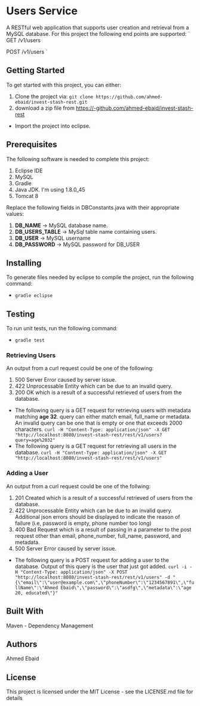 # Users Service
A RESTful web application that supports user creation and retrieval from a MySQL database. For this project the following end points are supported:
`
GET /v1/users

POST /v1/users
`
## Getting Started
To get started with this project, you can either:
1. Clone the project via: `git clone https://github.com/ahmed-ebaid/invest-stash-rest.git`
2. download a zip file from https://-github.com/ahmed-ebaid/invest-stash-rest
* Import the project into eclipse.

## Prerequisites
The following software is needed to complete this project:
1. Eclipse IDE
2. MySQL
3. Gradle
4. Java JDK. I'm using 1.8.0_45
5. Tomcat 8

Replace the following fields in DBConstants.java with their appropriate values:
1. **DB_NAME** -> MySQL database name.
2. **DB_USERS_TABLE** ->  MySql table name containing users.
3. **DB_USER** ->  MySQL username
4. **DB_PASSWORD** ->  MySQL password for DB_USER

## Installing
To generate files needed by eclipse to compile the project, run the following command:
* `gradle eclipse`

## Testing
To run unit tests, run the following command:
* `gradle test`

### Retrieving Users
An output from a curl request could be one of the following:
1. 500 Server Error caused by server issue.
2. 422 Unprocessable Entity which can be due to an invalid query.
3. 200 OK which is a result of a successful retrieved of users from the database.

* The following query is a GET request for retrieving users with metadata matching **age 32**. query can either match email, full_name or metadata. An invalid query can be one that is empty or one that exceeds 2000 characters.
`curl -H "Content-Type: application/json" -X GET "http://localhost:8080/invest-stash-rest/rest/v1/users?query=age%2032"`
* The following query is a GET request for retrieving all users in the database.
 `curl -H "Content-Type: application/json" -X GET "http://localhost:8080/invest-stash-rest/rest/v1/users"`

### Adding a User
An output from a curl request could be one of the follwing:
1. 201 Created which is a result of a successful retrieved of users from the database.
2. 422 Unprocessable Entity which can be due to an invalid query. Additional json errors should be displayed to indicate the reason of failure (i.e, password is empty, phone number too long)
3. 400 Bad Request which is a result of passing in a parameter to the post request other than email, phone_number, full_name, password, and metadata.
4. 500 Server Error caused by server issue.

* The following query is a POST request for adding a user to the database. Output of this query is the user that just got added.
`curl -i -H "Content-Type: application/json" -X POST "http://localhost:8080/invest-stash-rest/rest/v1/users" -d "{\"email\":\"user@example.com\",\"phoneNumber\":\"1234567891\",\"fullName\":\"Ahmed Ebaid\",\"password\":\"asdfg\",\"metadata\":\"age 20, educated\"}"`

## Built With
Maven - Dependency Management

## Authors
Ahmed Ebaid

## License
This project is licensed under the MIT License - see the LICENSE.md file for details
